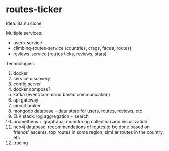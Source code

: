 # routes-ticker

Idea: 8a.nu clone

Multiple services:
- users-service
- climbing-routes-service (countries, crags, faces, routes)
- reviews-service (routes ticks, reviews, stars)

Technologies:
1. docker
2. service discovery
3. config server
4. docker compose?
5. kafka (event/command based communication)
6. api gateway
7. circuit braker
8. mongodb database - data store for users, routes, reviews, etc
9. ELK stack: log aggregation + search
10. prometheus + graphana: monotoring collection and visualization
11. neo4j database: recommendations of routes to be done based on friends' ascents, top routes in some region, similar routes in the country, etc
12. tracing 
